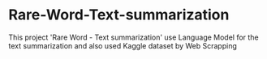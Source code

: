 # Rare-Word-Text-summarization
This project 'Rare Word - Text summarization' use Language Model for the text summarization and also used Kaggle dataset by Web Scrapping
